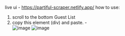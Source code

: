 live ui - https://partiful-scraper.netlify.app/
how to use:
1. scroll to the bottom Guest List
2. copy this element (div) and paste. - <div class="ptf-l-IZ3SU">
![image](https://github.com/user-attachments/assets/cf879058-7fd3-4abb-92ea-f9f09b6fd5c8)
![image](https://github.com/user-attachments/assets/d030f406-c9bc-416a-8496-f56dd1d41be8)

 
